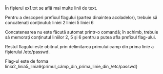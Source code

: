 În fișierul ex1.txt se află mai multe linii de text.

Pentru a descoperi prefixul flagului (partea dinaintea acoladelor), trebuie să concatenați conținutul:
liniei 2
liniei 5
liniei 6

Concatenearea nu este făcută automat printr-o comandă; în schimb, trebuie să memorați conținutul liniilor 2, 5 și 6 pentru a putea afla prefixul flag-ului.

Restul flagului este obitnut prin delimitarea primului camp din prima linie a fișierului /etc/passwd.

Flag-ul este de forma  linia2_linia5_linia6{primul_câmp_din_prima_linie_din_/etc/passwd}